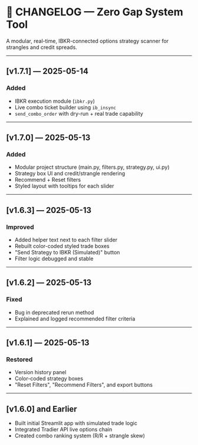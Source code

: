 
# 🧾 CHANGELOG — Zero Gap System Tool

A modular, real-time, IBKR-connected options strategy scanner for strangles and credit spreads.

---

## [v1.7.1] — 2025-05-14
### Added
- IBKR execution module (`ibkr.py`)
- Live combo ticket builder using `ib_insync`
- `send_combo_order` with dry-run + real trade capability

---

## [v1.7.0] — 2025-05-13
### Added
- Modular project structure (main.py, filters.py, strategy.py, ui.py)
- Strategy box UI and credit/strangle rendering
- Recommend + Reset filters
- Styled layout with tooltips for each slider

---

## [v1.6.3] — 2025-05-13
### Improved
- Added helper text next to each filter slider
- Rebuilt color-coded styled trade boxes
- "Send Strategy to IBKR (Simulated)" button
- Filter logic debugged and stable

---

## [v1.6.2] — 2025-05-13
### Fixed
- Bug in deprecated rerun method
- Explained and logged recommended filter criteria

---

## [v1.6.1] — 2025-05-13
### Restored
- Version history panel
- Color-coded strategy boxes
- "Reset Filters", "Recommend Filters", and export buttons

---

## [v1.6.0] and Earlier
- Built initial Streamlit app with simulated trade logic
- Integrated Tradier API live options chain
- Created combo ranking system (R/R + strangle skew)
